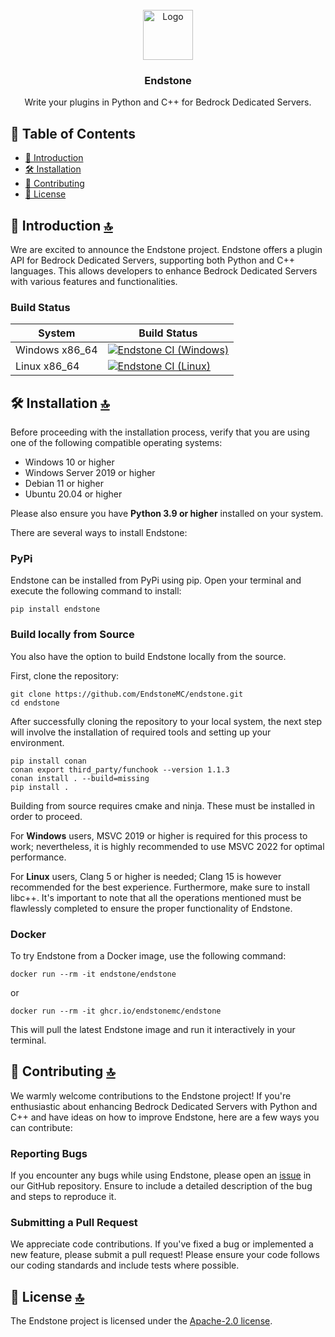 <!-- PROJECT LOGO -->
<br />
<div align="center">
  <a href="https://github.com/othneildrew/Best-README-Template">
    <img src="https://static.wikia.nocookie.net/minecraft_gamepedia/images/4/43/End_Stone_JE3_BE2.png" alt="Logo" width="80" height="80">
  </a>

<h3 align="center">Endstone</h3>

  <p align="center">
    Write your plugins in Python and C++ for Bedrock Dedicated Servers.
  </p>
</div>

## 📄 Table of Contents

- [📖 Introduction](#-introduction-)
- [🛠️ Installation](#%EF%B8%8F-installation-)
- [🙌 Contributing](#-contributing-)
- [🎫 License](#-license-)

## 📖 Introduction [🔝](#-table-of-contents)

Wre are excited to announce the Endstone project. Endstone offers a plugin API for Bedrock Dedicated Servers, supporting
both Python and C++ languages. This allows developers to enhance Bedrock Dedicated Servers with various features and
functionalities.

### Build Status

| System         | Build Status                                                                                                                                                                           |
|----------------|----------------------------------------------------------------------------------------------------------------------------------------------------------------------------------------|
| Windows x86_64 | [![Endstone CI (Windows)](https://github.com/EndstoneMC/endstone/actions/workflows/ci-windows.yml/badge.svg)](https://github.com/EndstoneMC/endstone/actions/workflows/ci-windows.yml) |
| Linux x86_64   | [![Endstone CI (Linux)](https://github.com/EndstoneMC/endstone/actions/workflows/ci-linux.yml/badge.svg)](https://github.com/EndstoneMC/endstone/actions/workflows/ci-linux.yml)       |

## 🛠️ Installation [🔝](#-table-of-contents)

Before proceeding with the installation process, verify that you are using one of the following compatible operating
systems:

- Windows 10 or higher
- Windows Server 2019 or higher
- Debian 11 or higher
- Ubuntu 20.04 or higher

Please also ensure you have **Python 3.9 or higher** installed on your system.

There are several ways to install Endstone:

### PyPi

Endstone can be installed from PyPi using pip. Open your terminal and execute the following command to install:

```shell
pip install endstone
```

### Build locally from Source

You also have the option to build Endstone locally from the source.

First, clone the repository:

```shell
git clone https://github.com/EndstoneMC/endstone.git
cd endstone
```

After successfully cloning the repository to your local system, the next step will involve the installation of required
tools and setting up your environment.

```shell
pip install conan
conan export third_party/funchook --version 1.1.3
conan install . --build=missing
pip install .
```

Building from source requires cmake and ninja. These must be installed in order to proceed.

For **Windows** users, MSVC 2019 or higher is required for this process to work; nevertheless, it is highly recommended
to use MSVC 2022 for optimal performance.

For **Linux** users, Clang 5 or higher is needed; Clang 15 is however recommended for the best experience. Furthermore,
make sure to install libc++. It's important to note that all the operations mentioned must be flawlessly completed to
ensure the proper functionality of Endstone.

### Docker

To try Endstone from a Docker image, use the following command:

```shell
docker run --rm -it endstone/endstone
```

or

```shell
docker run --rm -it ghcr.io/endstonemc/endstone
```

This will pull the latest Endstone image and run it interactively in your terminal.

## 🙌 Contributing [🔝](#-table-of-contents)

We warmly welcome contributions to the Endstone project! If you're enthusiastic about enhancing Bedrock Dedicated
Servers with Python and C++ and have ideas on how to improve Endstone, here are a few ways you can contribute:

### Reporting Bugs

If you encounter any bugs while using Endstone, please open an [issue](https://github.com/EndstoneMC/endstone/issues) in
our GitHub repository. Ensure to include a detailed description of the bug and steps to reproduce it.

### Submitting a Pull Request

We appreciate code contributions. If you've fixed a bug or implemented a new feature, please submit a pull request!
Please ensure your code follows our coding standards and include tests where possible.

## 🎫 License [🔝](#-table-of-contents)

The Endstone project is licensed under the [Apache-2.0 license](LICENSE).
